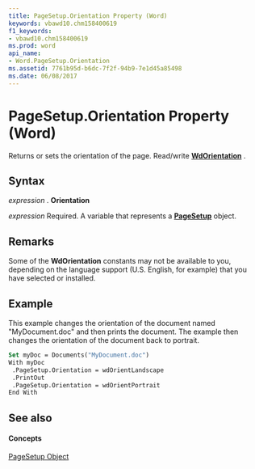 ```yaml
---
title: PageSetup.Orientation Property (Word)
keywords: vbawd10.chm158400619
f1_keywords:
- vbawd10.chm158400619
ms.prod: word
api_name:
- Word.PageSetup.Orientation
ms.assetid: 7761b95d-b6dc-7f2f-94b9-7e1d45a85498
ms.date: 06/08/2017
---
```



# PageSetup.Orientation Property (Word)

Returns or sets the orientation of the page. Read/write **[WdOrientation](wdorientation-enumeration-word.md)** .


## Syntax

 _expression_ . **Orientation**

 _expression_ Required. A variable that represents a **[PageSetup](pagesetup-object-word.md)** object.


## Remarks

Some of the **WdOrientation** constants may not be available to you, depending on the language support (U.S. English, for example) that you have selected or installed.


## Example

This example changes the orientation of the document named "MyDocument.doc" and then prints the document. The example then changes the orientation of the document back to portrait.


```vb
Set myDoc = Documents("MyDocument.doc") 
With myDoc 
 .PageSetup.Orientation = wdOrientLandscape 
 .PrintOut 
 .PageSetup.Orientation = wdOrientPortrait 
End With
```


## See also


#### Concepts


[PageSetup Object](pagesetup-object-word.md)

